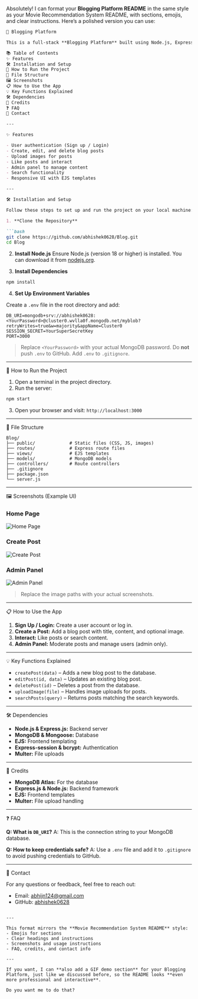 Absolutely! I can format your **Blogging Platform README** in the same style as your Movie Recommendation System README, with sections, emojis, and clear instructions. Here’s a polished version you can use:

````markdown
🎉 Blogging Platform

This is a full-stack **Blogging Platform** built using Node.js, Express, and MongoDB. It allows users to create, edit, and interact with blog posts. Users can also upload images, like posts, and search for content. Admins can moderate content through an admin panel.

📚 Table of Contents
✨ Features
🛠️ Installation and Setup
🚀 How to Run the Project
📂 File Structure
🖼️ Screenshots
📋 How to Use the App
💡 Key Functions Explained
🛠️ Dependencies
🌟 Credits
❓ FAQ
📧 Contact

---

✨ Features

- User authentication (Sign up / Login)
- Create, edit, and delete blog posts
- Upload images for posts
- Like posts and interact
- Admin panel to manage content
- Search functionality
- Responsive UI with EJS templates

---

🛠️ Installation and Setup

Follow these steps to set up and run the project on your local machine:

1. **Clone the Repository**

```bash
git clone https://github.com/abhishek0628/Blog.git
cd Blog
````

2. **Install Node.js**
   Ensure Node.js (version 18 or higher) is installed. You can download it from [nodejs.org](https://nodejs.org/).

3. **Install Dependencies**

```bash
npm install
```

4. **Set Up Environment Variables**

Create a `.env` file in the root directory and add:

```env
DB_URI=mongodb+srv://abhishek0628:<YourPassword>@cluster0.wvlla0f.mongodb.net/myblob?retryWrites=true&w=majority&appName=Cluster0
SESSION_SECRET=YourSuperSecretKey
PORT=3000
```

> Replace `<YourPassword>` with your actual MongoDB password.
> Do **not** push `.env` to GitHub. Add `.env` to `.gitignore`.

---

🚀 How to Run the Project

1. Open a terminal in the project directory.
2. Run the server:

```bash
npm start
```

3. Open your browser and visit: `http://localhost:3000`

---

📂 File Structure

```
Blog/
├── public/             # Static files (CSS, JS, images)
├── routes/             # Express route files
├── views/              # EJS templates
├── models/             # MongoDB models
├── controllers/        # Route controllers
├── .gitignore
├── package.json
└── server.js
```

---

🖼️ Screenshots (Example UI)

### Home Page

![Home Page](screenshots/Screenshot%202025-04-10%20at%2010.56.56%E2%80%AFPM.png)

### Create Post

![Create Post](screenshots/Screenshot%202025-04-10%20at%2010.58.54%E2%80%AFPM.png)

### Admin Panel

![Admin Panel](screenshots/Screenshot%202025-04-10%20at%2010.58.10%E2%80%AFPM.png)

> Replace the image paths with your actual screenshots.

---

📋 How to Use the App

1. **Sign Up / Login:** Create a user account or log in.
2. **Create a Post:** Add a blog post with title, content, and optional image.
3. **Interact:** Like posts or search content.
4. **Admin Panel:** Moderate posts and manage users (admin only).

---

💡 Key Functions Explained

* `createPost(data)` – Adds a new blog post to the database.
* `editPost(id, data)` – Updates an existing blog post.
* `deletePost(id)` – Deletes a post from the database.
* `uploadImage(file)` – Handles image uploads for posts.
* `searchPosts(query)` – Returns posts matching the search keywords.

---

🛠️ Dependencies

* **Node.js & Express.js:** Backend server
* **MongoDB & Mongoose:** Database
* **EJS:** Frontend templating
* **Express-session & bcrypt:** Authentication
* **Multer:** File uploads

---

🌟 Credits

* **MongoDB Atlas:** For the database
* **Express.js & Node.js:** Backend framework
* **EJS:** Frontend templates
* **Multer:** File upload handling

---

❓ FAQ

**Q: What is `DB_URI`?**
A: This is the connection string to your MongoDB database.

**Q: How to keep credentials safe?**
A: Use a `.env` file and add it to `.gitignore` to avoid pushing credentials to GitHub.

---

📧 Contact

For any questions or feedback, feel free to reach out:

* Email: [abhijn124@gmail.com](mailto:abhijn124@gmail.com)
* GitHub: [abhishek0628](https://github.com/abhishek0628)

```

---

This format mirrors the **Movie Recommendation System README** style:  
- Emojis for sections  
- Clear headings and instructions  
- Screenshots and usage instructions  
- FAQ, credits, and contact info  

---

If you want, I can **also add a GIF demo section** for your Blogging Platform, just like we discussed before, so the README looks **even more professional and interactive**.  

Do you want me to do that?
```
